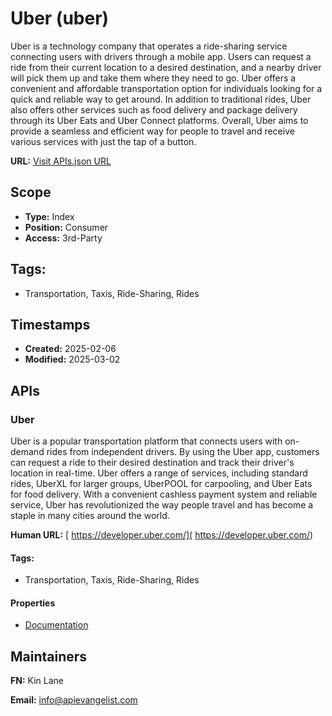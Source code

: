 # Uber (uber)
Uber is a technology company that operates a ride-sharing service connecting users with drivers through a mobile app. Users can request a ride from their current location to a desired destination, and a nearby driver will pick them up and take them where they need to go. Uber offers a convenient and affordable transportation option for individuals looking for a quick and reliable way to get around. In addition to traditional rides, Uber also offers other services such as food delivery and package delivery through its Uber Eats and Uber Connect platforms. Overall, Uber aims to provide a seamless and efficient way for people to travel and receive various services with just the tap of a button.

**URL:** [Visit APIs.json URL](https://raw.githubusercontent.com/api-evangelist/uber/refs/heads/main/apis.yml)

## Scope

- **Type:** Index 
- **Position:** Consumer 
- **Access:** 3rd-Party 

## Tags:

 - Transportation, Taxis, Ride-Sharing, Rides

## Timestamps

- **Created:** 2025-02-06 
- **Modified:** 2025-03-02 

## APIs

### Uber
Uber is a popular transportation platform that connects users with on-demand rides from independent drivers. By using the Uber app, customers can request a ride to their desired destination and track their driver's location in real-time. Uber offers a range of services, including standard rides, UberXL for larger groups, UberPOOL for carpooling, and Uber Eats for food delivery. With a convenient cashless payment system and reliable service, Uber has revolutionized the way people travel and has become a staple in many cities around the world.

**Human URL:** [ https://developer.uber.com/]( https://developer.uber.com/)


#### Tags:

 - Transportation, Taxis, Ride-Sharing, Rides

#### Properties

- [Documentation]( https://developer.uber.com/)

## Maintainers

**FN:** Kin Lane

**Email:** info@apievangelist.com


